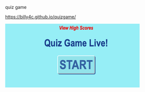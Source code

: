 quiz game

https://billy4c.github.io/quizgame/

![quizgame](https://github.com/Billy4C/quizgame/blob/master/assets/Screen%20Shot%202020-08-23%20at%2010.00.20%20AM.png)

